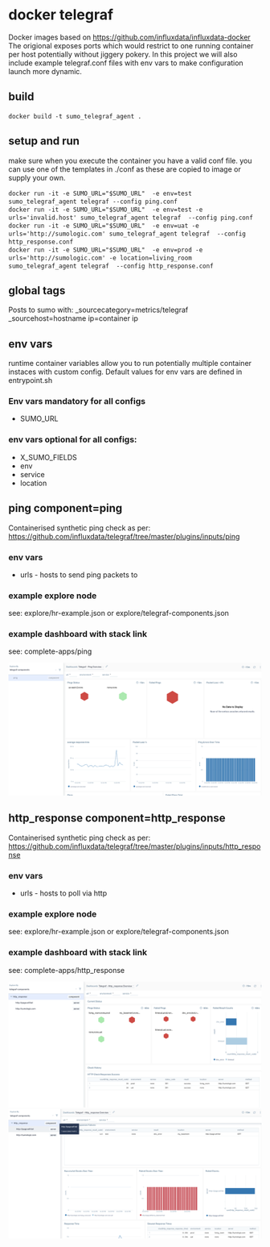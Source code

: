 # docker telegraf
Docker images based on https://github.com/influxdata/influxdata-docker
The origional exposes ports which would restrict to one running container per host potentially without jiggery pokery.
In this project we will also include example telegraf.conf files with env vars to make configuration launch more dynamic.

## build
```
docker build -t sumo_telegraf_agent .
```
## setup and run
make sure when you execute the container you have a valid conf file.
you can use one of the templates in ./conf as these are copied to image or supply your own.

```
docker run -it -e SUMO_URL="$SUMO_URL"  -e env=test sumo_telegraf_agent telegraf --config ping.conf
docker run -it -e SUMO_URL="$SUMO_URL"  -e env=test -e urls='invalid.host' sumo_telegraf_agent telegraf  --config ping.conf
docker run -it -e SUMO_URL="$SUMO_URL"  -e env=uat -e urls='http://sumologic.com' sumo_telegraf_agent telegraf  --config http_response.conf
docker run -it -e SUMO_URL="$SUMO_URL"  -e env=prod -e urls='http://sumologic.com' -e location=living_room sumo_telegraf_agent telegraf  --config http_response.conf

```


## global tags
Posts to sumo with:
_sourcecategory=metrics/telegraf
_sourcehost=hostname
ip=container ip

## env vars
runtime container variables allow you to run potentially multiple container instaces with custom config.
Default values for env vars are defined in entrypoint.sh

### Env vars mandatory for all configs
- SUMO_URL 

### env vars optional for all configs:
- X_SUMO_FIELDS
- env
- service
- location

## ping component=ping
Containerised synthetic ping check as per: https://github.com/influxdata/telegraf/tree/master/plugins/inputs/ping

### env vars
- urls - hosts to send ping packets to

### example explore node
see: explore/hr-example.json or explore/telegraf-components.json

### example dashboard with stack link 
see: complete-apps/ping

![../docs/ping-explore.png](../docs/ping-explore.png "component hierarchy")


## http_response component=http_response
Containerised synthetic ping check as per: https://github.com/influxdata/telegraf/tree/master/plugins/inputs/http_response

### env vars
- urls - hosts to poll via http

### example explore node
see: explore/hr-example.json or explore/telegraf-components.json

### example dashboard with stack link 
see: complete-apps/http_response

![../docs/http_response-explore1.png](../docs/http_response-explore1.png "component hierarchy")
![../docs/http_response-explore2.png](../docs/http_response-explore2.png "component hierarchy")






